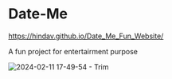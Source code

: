 # Date-Me
https://hindav.github.io/Date_Me_Fun_Website/ 
 
A fun project for entertairment purpose



 
![2024-02-11 17-49-54 - Trim](https://github.com/hindav/date_me_fun_website/assets/94749113/e74cc2bc-b422-4692-9128-a5b1d64b6760)
